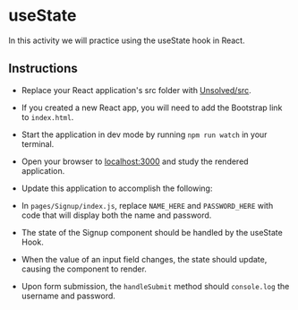# useState

In this activity we will practice using the useState hook in React.

## Instructions

- Replace your React application's src folder with [Unsolved/src](Unsolved/src).

- If you created a new React app, you will need to add the Bootstrap link to `index.html`.

- Start the application in dev mode by running `npm run watch` in your terminal.

- Open your browser to [localhost:3000](http://localhost:3000) and study the rendered application.

- Update this application to accomplish the following:

- In `pages/Signup/index.js`, replace `NAME_HERE` and `PASSWORD_HERE` with code that will display both the name and password.

- The state of the Signup component should be handled by the useState Hook.

- When the value of an input field changes, the state should update, causing the component to render.

- Upon form submission, the `handleSubmit` method should `console.log` the username and password.
